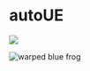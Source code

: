 # autoUE

![](https://user-images.githubusercontent.com/60739798/117297308-f92bd600-ae6d-11eb-92c9-1ff94198b5bb.png)

![warped blue frog](https://user-images.githubusercontent.com/60739798/117297755-7ce5c280-ae6e-11eb-8139-85604aa77f86.png)
